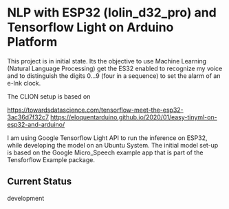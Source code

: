 NLP with ESP32 (lolin_d32_pro) and Tensorflow Light on Arduino Platform
================================

This project is in initial state. Its the objective to use Machine Learning (Natural Language Processing) get the ES32 enabled to recognize my voice
and to distinguish the digits 0...9 (four in a sequence) to set the alarm of an e-Ink clock.

The CLION setup is based on

https://towardsdatascience.com/tensorflow-meet-the-esp32-3ac36d7f32c7
https://eloquentarduino.github.io/2020/01/easy-tinyml-on-esp32-and-arduino/

I am using Google Tensorflow Light API to run the inference on ESP32, while developing the model on an Ubuntu System.
The initial model set-up is based on the Google Micro_Speech example app that is part of the Tensforflow Example package.

Current Status
--------------
development 

 